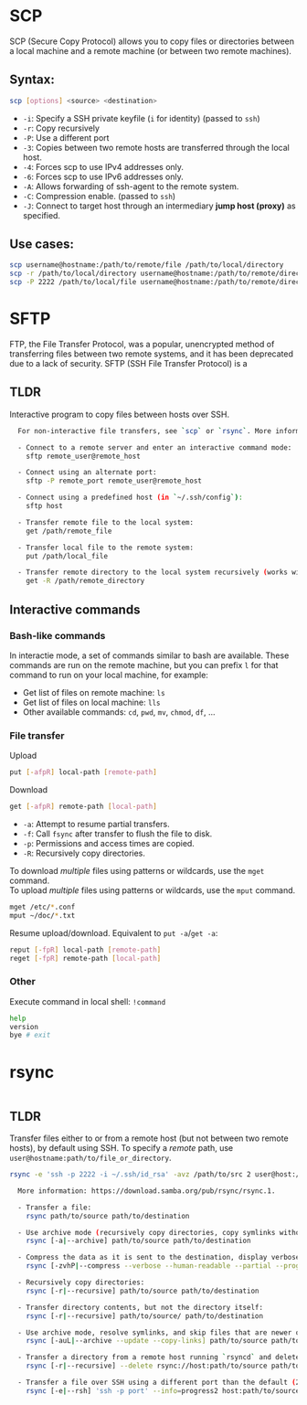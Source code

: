 # SCP

SCP (Secure Copy Protocol) allows you to copy files or directories between a local machine and a remote machine (or between two remote machines).

## Syntax: 

```bash
scp [options] <source> <destination>
```

- `-i`: Specify a SSH private keyfile (`i` for identity) (passed to `ssh`)
- `-r`: Copy recursively
- `-P`: Use a different port
- `-3`: Copies between two remote hosts are transferred through the local host.
- `-4`: Forces scp to use IPv4 addresses only.
- `-6`: Forces scp to use IPv6 addresses only.
- `-A`: Allows forwarding of ssh-agent to the remote system.
- `-C`: Compression enable. (passed to `ssh`)
- `-J`: Connect to target host through an intermediary **jump host (proxy)** as specified.




## Use cases:  

```bash
scp username@hostname:/path/to/remote/file /path/to/local/directory
scp -r /path/to/local/directory username@hostname:/path/to/remote/directory
scp -P 2222 /path/to/local/file username@hostname:/path/to/remote/directory
```

# SFTP

FTP, the File Transfer Protocol, was a popular, unencrypted method of transferring files between two remote systems, and it has been deprecated due to a lack of security. SFTP (SSH File Transfer Protocol) is a 



## TLDR

  Interactive program to copy files between hosts over SSH.

```bash
  For non-interactive file transfers, see `scp` or `rsync`. More information: https://manned.org/sftp.

  - Connect to a remote server and enter an interactive command mode:
    sftp remote_user@remote_host

  - Connect using an alternate port:
    sftp -P remote_port remote_user@remote_host

  - Connect using a predefined host (in `~/.ssh/config`):
    sftp host

  - Transfer remote file to the local system:
    get /path/remote_file

  - Transfer local file to the remote system:
    put /path/local_file

  - Transfer remote directory to the local system recursively (works with `put` too):
    get -R /path/remote_directory

```

## Interactive commands

### Bash-like commands
In interactie mode, a set of commands similar to bash are available. These commands are run on the remote machine, but you can prefix `l` for that command to run on your local machine, for example:  

- Get list of files on remote machine: `ls`
- Get list of files on local machine: `lls`
- Other available commands: `cd`, `pwd`, `mv`, `chmod`, `df`, ...

### File transfer

Upload

```bash
put [-afpR] local-path [remote-path]
```

Download

```bash
get [-afpR] remote-path [local-path]
```

- `-a`: Attempt to resume partial transfers.
- `-f`: Call `fsync` after transfer to flush the file to disk.
- `-p`: Permissions and access times are copied.
- `-R`: Recursively copy directories.

To download *multiple* files using patterns or wildcards, use the `mget` command.  
To upload *multiple* files using patterns or wildcards, use the `mput` command.

```bash
mget /etc/*.conf
mput ~/doc/*.txt
```

Resume upload/download. Equivalent to `put -a`/`get -a`: 
```bash
reput [-fpR] local-path [remote-path]
reget [-fpR] remote-path [local-path]
```


### Other

Execute command in local shell: `!command`

```bash
help
version
bye # exit
```

# rsync

```bash

```

## TLDR

Transfer files either to or from a remote host (but not between two remote hosts), by default using SSH.
To specify a *remote* path, use `user@hostname:path/to/file_or_directory`.

```bash
rsync -e 'ssh -p 2222 -i ~/.ssh/id_rsa' -avz /path/to/src 2 user@host:/path/to/destination
```

```bash
  More information: https://download.samba.org/pub/rsync/rsync.1.

  - Transfer a file:
    rsync path/to/source path/to/destination

  - Use archive mode (recursively copy directories, copy symlinks without resolving, and preserve permissions, ownership and modification times):
    rsync [-a|--archive] path/to/source path/to/destination

  - Compress the data as it is sent to the destination, display verbose and human-readable progress, and keep partially transferred files if interrupted:
    rsync [-zvhP|--compress --verbose --human-readable --partial --progress] path/to/source path/to/destination

  - Recursively copy directories:
    rsync [-r|--recursive] path/to/source path/to/destination

  - Transfer directory contents, but not the directory itself:
    rsync [-r|--recursive] path/to/source/ path/to/destination

  - Use archive mode, resolve symlinks, and skip files that are newer on the destination:
    rsync [-auL|--archive --update --copy-links] path/to/source path/to/destination

  - Transfer a directory from a remote host running `rsyncd` and delete files on the destination that do not exist on the source:
    rsync [-r|--recursive] --delete rsync://host:path/to/source path/to/destination

  - Transfer a file over SSH using a different port than the default (22) and show global progress:
    rsync [-e|--rsh] 'ssh -p port' --info=progress2 host:path/to/source path/to/destination
```
